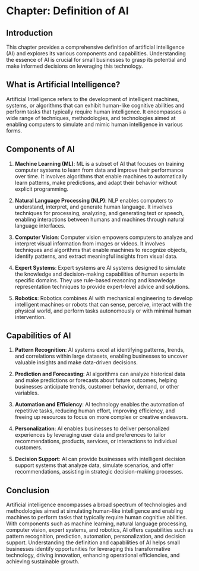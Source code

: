 Chapter: Definition of AI
=========================

Introduction
------------

This chapter provides a comprehensive definition of artificial intelligence (AI) and explores its various components and capabilities. Understanding the essence of AI is crucial for small businesses to grasp its potential and make informed decisions on leveraging this technology.

What is Artificial Intelligence?
--------------------------------

Artificial Intelligence refers to the development of intelligent machines, systems, or algorithms that can exhibit human-like cognitive abilities and perform tasks that typically require human intelligence. It encompasses a wide range of techniques, methodologies, and technologies aimed at enabling computers to simulate and mimic human intelligence in various forms.

Components of AI
----------------

1. **Machine Learning (ML)**: ML is a subset of AI that focuses on training computer systems to learn from data and improve their performance over time. It involves algorithms that enable machines to automatically learn patterns, make predictions, and adapt their behavior without explicit programming.

2. **Natural Language Processing (NLP)**: NLP enables computers to understand, interpret, and generate human language. It involves techniques for processing, analyzing, and generating text or speech, enabling interactions between humans and machines through natural language interfaces.

3. **Computer Vision**: Computer vision empowers computers to analyze and interpret visual information from images or videos. It involves techniques and algorithms that enable machines to recognize objects, identify patterns, and extract meaningful insights from visual data.

4. **Expert Systems**: Expert systems are AI systems designed to simulate the knowledge and decision-making capabilities of human experts in specific domains. They use rule-based reasoning and knowledge representation techniques to provide expert-level advice and solutions.

5. **Robotics**: Robotics combines AI with mechanical engineering to develop intelligent machines or robots that can sense, perceive, interact with the physical world, and perform tasks autonomously or with minimal human intervention.

Capabilities of AI
------------------

1. **Pattern Recognition**: AI systems excel at identifying patterns, trends, and correlations within large datasets, enabling businesses to uncover valuable insights and make data-driven decisions.

2. **Prediction and Forecasting**: AI algorithms can analyze historical data and make predictions or forecasts about future outcomes, helping businesses anticipate trends, customer behavior, demand, or other variables.

3. **Automation and Efficiency**: AI technology enables the automation of repetitive tasks, reducing human effort, improving efficiency, and freeing up resources to focus on more complex or creative endeavors.

4. **Personalization**: AI enables businesses to deliver personalized experiences by leveraging user data and preferences to tailor recommendations, products, services, or interactions to individual customers.

5. **Decision Support**: AI can provide businesses with intelligent decision support systems that analyze data, simulate scenarios, and offer recommendations, assisting in strategic decision-making processes.

Conclusion
----------

Artificial intelligence encompasses a broad spectrum of technologies and methodologies aimed at simulating human-like intelligence and enabling machines to perform tasks that typically require human cognitive abilities. With components such as machine learning, natural language processing, computer vision, expert systems, and robotics, AI offers capabilities such as pattern recognition, prediction, automation, personalization, and decision support. Understanding the definition and capabilities of AI helps small businesses identify opportunities for leveraging this transformative technology, driving innovation, enhancing operational efficiencies, and achieving sustainable growth.
